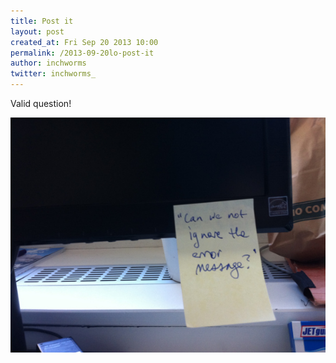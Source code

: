 ```yaml
---
title: Post it
layout: post
created_at: Fri Sep 20 2013 10:00
permalink: /2013-09-20lo-post-it
author: inchworms
twitter: inchworms_
---
```


Valid question!

![post-it](/images/postit.jpg)

